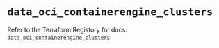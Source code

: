 # `data_oci_containerengine_clusters`

Refer to the Terraform Registory for docs: [`data_oci_containerengine_clusters`](https://registry.terraform.io/providers/oracle/oci/6.18.0/docs/data-sources/containerengine_clusters).
